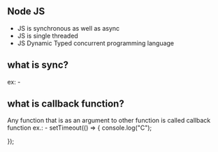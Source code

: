 ## Node JS

- JS is synchronous as well as async
- JS is single threaded
- JS Dynamic Typed concurrent programming language

## what is sync?

ex: -

## what is callback function?

Any function that is as an argument to other function is called callback function
ex.: -
setTimeout(() => {
console.log("C");

});
